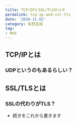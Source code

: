 ```yaml
---
title: TCP/IPとSSL/TLSのメモ
permalink: tcp-ip-and-ssl-tls
date: '2020-11-02'
category: 知見生成
tag:
- Web
---
```


## TCP/IPとは

### UDPというのもあるらしい？

## SSL/TLSとは

### SSLの代わりがTLS？

- 続きをこれから書きます
